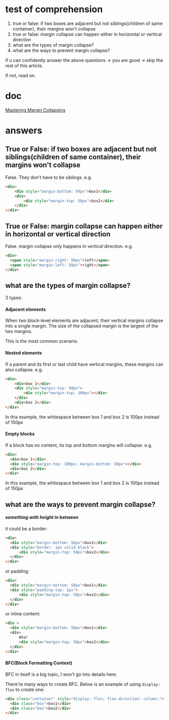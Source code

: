 # test of comprehension

1. true or false: if two boxes are adjacent but not siblings(children of same container), their margins won't collapse
2. true or false: margin collapse can happen either in horizontal or vertical direction
3. what are the types of margin collapse?
4. what are the ways to prevent margin collapse?

if u can confidently answer the above questions -> you are good -> skip the rest of this article.

if not, read on.

# doc

[Mastering Margin Collapsing](https://developer.mozilla.org/en-US/docs/Web/CSS/CSS_box_model/Mastering_margin_collapsing)

# answers

## True or False: if two boxes are adjacent but not siblings(children of same container), their margins won't collapse

False. They don't have to be siblings. e.g.

```html
<div>
    <div style="margin-bottom: 50px">box1</div>
    <div>
        <div style="margin-top: 50px">box2</div>
    </div>
</div>
```

## True or False: margin collapse can happen either in horizontal or vertical direction

False. margin collapse *only* happens in *vertical* direction. e.g.

```html
<div>
  <span style="margin-right: 50px">left</span>
  <span style="margin-left: 50px">right</span>
</div>
```

## what are the types of margin collapse?

3 types:

#### Adjacent elements

When two block-level elements are adjacent, their vertical margins collapse into a single margin. The size of the collapsed margin is the largest of the two margins.

This is the most common scenario.

#### Nested elements

If a parent and its first or last child have vertical margins, these margins can also collapse. e.g.

```html
<div>
    <div>box 1</div>
    <div style="margin-top: 50px">
        <div style="margin-top: 100px"></div>
    </div>
    <div>box 2</div>
</div>
```

In this example, the whitespace between box 1 and box 2 is 100px instead of 150px

#### Empty blocks

If a block has no content, its top and bottom margins will collapse. e.g.

```html
<div>
  <div>box 1</div>
  <div style="margin-top: 100px; margin-bottom: 50px"></div>
  <div>box 2</div>
</div>
```

In this example, the whitespace between box 1 and box 2 is 100px instead of 150px

## what are the ways to prevent margin collapse?

#### *something with height* in between

it could be a border:

```html
<div>
  <div style="margin-bottom: 50px">box1</div>
  <div style="border: 1px solid black">
      <div style="margin-top: 50px">box2</div>
  </div>
</div>
```

or padding:

```html
<div>
  <div style="margin-bottom: 50px">box1</div>
  <div style="padding-top: 1px">
      <div style="margin-top: 50px">box2</div>
  </div>
</div>
```

or inline content:

```html
<div >
  <div style="margin-bottom: 50px">box1</div>
  <div>
      Aha!
      <div style="margin-top: 50px">box2</div>
  </div>
</div>
```

#### BFC(Block Formatting Context)

BFC in itself is a big topic, I won't go into details here. 

There're many ways to create BFC. Below is an example of using `display: flex` to create one:

```html
<div class="container" style="display: flex; flex-direction: column;">
  <div class="box">box1</div>
  <div class="box">box2</div>
</div>
```
